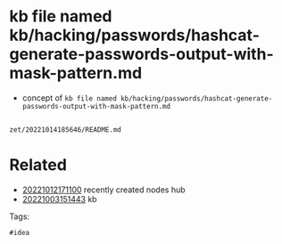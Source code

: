 # kb file named kb/hacking/passwords/hashcat-generate-passwords-output-with-mask-pattern.md

- concept of `kb file named kb/hacking/passwords/hashcat-generate-passwords-output-with-mask-pattern.md`

```
```

` zet/20221014185646/README.md `

# Related

- [20221012171100](/zet/20221012171100/README.md) recently created nodes hub
- [20221003151443](/zet/20221003151443/README.md) kb

Tags:

    #idea
